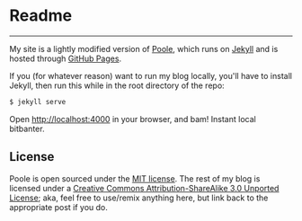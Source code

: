 # Readme

-----

My site is a lightly modified version of [Poole](http://demo.getpoole.com), which runs on [Jekyll](http://jekyllrb.com/) and is hosted through [GitHub Pages](https://pages.github.com/).

If you (for whatever reason) want to run my blog locally, you'll have to install Jekyll, then run this while in the root directory of the repo:

```bash
$ jekyll serve
```

Open <http://localhost:4000> in your browser, and bam! Instant local bitbanter.

## License

Poole is open sourced under the [MIT license](LICENSE.md). The rest of my blog is licensed under a [Creative Commons Attribution-ShareAlike 3.0 Unported License]("http://creativecommons.org/licenses/by-sa/3.0/deed.en_US"); aka, feel free to use/remix anything here, but link back to the appropriate post if you do. 
